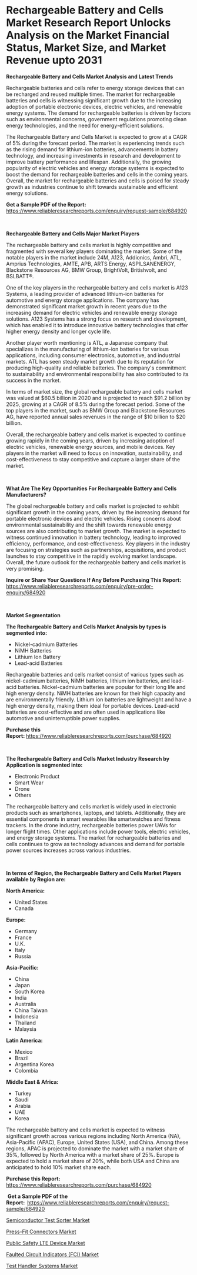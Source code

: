 <p><h1>Rechargeable Battery and Cells Market Research Report Unlocks Analysis on the Market Financial Status, Market Size, and Market Revenue upto 2031</h1></p><p><strong>Rechargeable Battery and Cells Market Analysis and Latest Trends</strong></p>
<p><p>Rechargeable batteries and cells refer to energy storage devices that can be recharged and reused multiple times. The market for rechargeable batteries and cells is witnessing significant growth due to the increasing adoption of portable electronic devices, electric vehicles, and renewable energy systems. The demand for rechargeable batteries is driven by factors such as environmental concerns, government regulations promoting clean energy technologies, and the need for energy-efficient solutions.</p><p>The Rechargeable Battery and Cells Market is expected to grow at a CAGR of 5% during the forecast period. The market is experiencing trends such as the rising demand for lithium-ion batteries, advancements in battery technology, and increasing investments in research and development to improve battery performance and lifespan. Additionally, the growing popularity of electric vehicles and energy storage systems is expected to boost the demand for rechargeable batteries and cells in the coming years. Overall, the market for rechargeable batteries and cells is poised for steady growth as industries continue to shift towards sustainable and efficient energy solutions.</p></p>
<p><strong>Get a Sample PDF of the Report:&nbsp;</strong> <a href="https://www.reliableresearchreports.com/enquiry/request-sample/684920">https://www.reliableresearchreports.com/enquiry/request-sample/684920</a></p>
<p>&nbsp;</p>
<p><strong>Rechargeable Battery and Cells Major Market Players</strong></p>
<p><p>The rechargeable battery and cells market is highly competitive and fragmented with several key players dominating the market. Some of the notable players in the market include 24M, A123, Addionics, Ambri, ATL, Amprius Technologies, AMTE, APB, ARTS Energy, ASPİLSANENERGY, Blackstone Resources AG, BMW Group, BrightVolt, Britishvolt, and BSLBATT®.</p><p>One of the key players in the rechargeable battery and cells market is A123 Systems, a leading provider of advanced lithium-ion batteries for automotive and energy storage applications. The company has demonstrated significant market growth in recent years due to the increasing demand for electric vehicles and renewable energy storage solutions. A123 Systems has a strong focus on research and development, which has enabled it to introduce innovative battery technologies that offer higher energy density and longer cycle life.</p><p>Another player worth mentioning is ATL, a Japanese company that specializes in the manufacturing of lithium-ion batteries for various applications, including consumer electronics, automotive, and industrial markets. ATL has seen steady market growth due to its reputation for producing high-quality and reliable batteries. The company's commitment to sustainability and environmental responsibility has also contributed to its success in the market.</p><p>In terms of market size, the global rechargeable battery and cells market was valued at $60.5 billion in 2020 and is projected to reach $91.2 billion by 2025, growing at a CAGR of 8.5% during the forecast period. Some of the top players in the market, such as BMW Group and Blackstone Resources AG, have reported annual sales revenues in the range of $10 billion to $20 billion.</p><p>Overall, the rechargeable battery and cells market is expected to continue growing rapidly in the coming years, driven by increasing adoption of electric vehicles, renewable energy sources, and mobile devices. Key players in the market will need to focus on innovation, sustainability, and cost-effectiveness to stay competitive and capture a larger share of the market.</p></p>
<p>&nbsp;</p>
<p><strong>What Are The Key Opportunities For Rechargeable Battery and Cells Manufacturers?</strong></p>
<p><p>The global rechargeable battery and cells market is projected to exhibit significant growth in the coming years, driven by the increasing demand for portable electronic devices and electric vehicles. Rising concerns about environmental sustainability and the shift towards renewable energy sources are also contributing to market growth. The market is expected to witness continued innovation in battery technology, leading to improved efficiency, performance, and cost-effectiveness. Key players in the industry are focusing on strategies such as partnerships, acquisitions, and product launches to stay competitive in the rapidly evolving market landscape. Overall, the future outlook for the rechargeable battery and cells market is very promising.</p></p>
<p><strong>Inquire or Share Your Questions If Any Before Purchasing This Report:</strong> <a href="https://www.reliableresearchreports.com/enquiry/pre-order-enquiry/684920">https://www.reliableresearchreports.com/enquiry/pre-order-enquiry/684920</a></p>
<p>&nbsp;</p>
<p><strong>Market Segmentation</strong></p>
<p><strong>The Rechargeable Battery and Cells Market Analysis by types is segmented into:</strong></p>
<p><ul><li>Nickel-cadmium Batteries</li><li>NiMH Batteries</li><li>Lithium Ion Battery</li><li>Lead-acid Batteries</li></ul></p>
<p><p>Rechargeable batteries and cells market consist of various types such as nickel-cadmium batteries, NiMH batteries, lithium ion batteries, and lead-acid batteries. Nickel-cadmium batteries are popular for their long life and high energy density. NiMH batteries are known for their high capacity and are environmentally friendly. Lithium ion batteries are lightweight and have a high energy density, making them ideal for portable devices. Lead-acid batteries are cost-effective and are often used in applications like automotive and uninterruptible power supplies.</p></p>
<p><strong>Purchase this Report:&nbsp;</strong><a href="https://www.reliableresearchreports.com/purchase/684920">https://www.reliableresearchreports.com/purchase/684920</a></p>
<p>&nbsp;</p>
<p><strong>The Rechargeable Battery and Cells Market Industry Research by Application is segmented into:</strong></p>
<p><ul><li>Electronic Product</li><li>Smart Wear</li><li>Drone</li><li>Others</li></ul></p>
<p><p>The rechargeable battery and cells market is widely used in electronic products such as smartphones, laptops, and tablets. Additionally, they are essential components in smart wearables like smartwatches and fitness trackers. In the drone industry, rechargeable batteries power UAVs for longer flight times. Other applications include power tools, electric vehicles, and energy storage systems. The market for rechargeable batteries and cells continues to grow as technology advances and demand for portable power sources increases across various industries.</p></p>
<p>&nbsp;</p>
<p><strong>In terms of Region, the Rechargeable Battery and Cells Market Players available by Region are:</strong></p>
<p>
    <p> <strong> North America: </strong>
        <ul>
            <li>United States</li>
            <li>Canada</li>
        </ul>
        </p> 
    <p> <strong> Europe: </strong>
        <ul>
            <li>Germany</li>
            <li>France</li>
            <li>U.K.</li>
            <li>Italy</li>
            <li>Russia</li>
        </ul>
        </p> 
    <p> <strong> Asia-Pacific: </strong>
        <ul>
            <li>China</li>
            <li>Japan</li>
            <li>South Korea</li>
            <li>India</li>
            <li>Australia</li>
            <li>China Taiwan</li>
            <li>Indonesia</li>
            <li>Thailand</li>
            <li>Malaysia</li>
        </ul>
        </p> 
    <p> <strong> Latin America: </strong>
        <ul>
            <li>Mexico</li>
            <li>Brazil</li>
            <li>Argentina Korea</li>
            <li>Colombia</li>
        </ul>
        </p> 
    <p> <strong> Middle East & Africa: </strong>
        <ul>
            <li>Turkey</li>
            <li>Saudi</li>
            <li>Arabia</li>
            <li>UAE</li>
            <li>Korea</li>
        </ul>
    </p>
    </p>
<p><p>The rechargeable battery and cells market is expected to witness significant growth across various regions including North America (NA), Asia-Pacific (APAC), Europe, United States (USA), and China. Among these regions, APAC is projected to dominate the market with a market share of 35%, followed by North America with a market share of 25%. Europe is expected to hold a market share of 20%, while both USA and China are anticipated to hold 10% market share each.</p></p>
<p><strong>Purchase this Report: </strong><a href="https://www.reliableresearchreports.com/purchase/684920">https://www.reliableresearchreports.com/purchase/684920</a></p>
<p>&nbsp;<strong>Get a Sample PDF of the Report:&nbsp;&nbsp;</strong><a href="https://www.reliableresearchreports.com/enquiry/request-sample/684920">https://www.reliableresearchreports.com/enquiry/request-sample/684920</a></p>
<p><strong></strong></p>
<p><p><a href="https://view.publitas.com/reportprime-1/semiconductor-test-sorter-market-size-global-industry-overview-market-segmentation-and-forecast-2024-to-2031/">Semiconductor Test Sorter Market</a></p><p><a href="https://skillful-vermicelli-b89.notion.site/Press-Fit-Connectors-Market-Furnish-Information-about-Market-Size-Market-Share-Market-Dynamics-an-f8f331cbaa3740cf8da6528eb8f0b17d">Press-Fit Connectors Market</a></p><p><a href="https://simplistic-meeting-7ee.notion.site/Public-Safety-LTE-Device-Market-Size-Market-Trends-and-Growth-Outlook-forecasted-for-period-from-2-ce3a256d04dc4366ba45c9e7808457df">Public Safety LTE Device Market</a></p><p><a href="https://eight-handstand-8fb.notion.site/Faulted-Circuit-Indicators-FCI-Market-Size-Market-Trends-and-Growth-Outlook-forecasted-for-perio-96debe16c398482c8354a76431daba19">Faulted Circuit Indicators (FCI) Market</a></p><p><a href="https://view.publitas.com/reportprime-1/test-handler-systems-market-provides-a-comprehensive-analysis-including-a-macro-overview-of-the-market-as-well-as-micro-details-such-as-market-size-and-competitive-landscape/">Test Handler Systems Market</a></p></p>